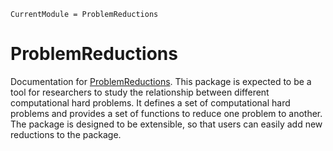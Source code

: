 ```@meta
CurrentModule = ProblemReductions
```

# ProblemReductions

Documentation for [ProblemReductions](https://github.com/GiggleLiu/ProblemReductions.jl).
This package is expected to be a tool for researchers to study the relationship between different computational hard problems. It defines a set of computational hard problems and provides a set of functions to reduce one problem to another. The package is designed to be extensible, so that users can easily add new reductions to the package.